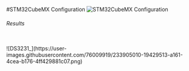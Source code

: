 #STM32CubeMX Configuration
![STM32CubeMX Configuration](https://user-images.githubusercontent.com/76009919/233904940-57092029-a1a4-4802-8345-9f140c11cfee.png)

<h6>Results</h6> <br>
![DS3231_](https://user-images.githubusercontent.com/76009919/233905010-19429513-a161-4cea-b176-4ff429881c07.png)
